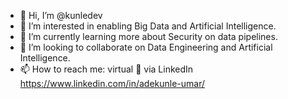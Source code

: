 - 👋 Hi, I’m @kunledev
- 👀 I’m interested in enabling Big Data and Artificial Intelligence.
- 🌱 I’m currently learning more about Security on data pipelines.
- 💞️ I’m looking to collaborate on Data Engineering and Artificial Intelligence.
- 📫 How to reach me: virtual :tea: via LinkedIn https://www.linkedin.com/in/adekunle-umar/


<!---
kunledev/kunledev is a ✨ special ✨ repository because its `README.md` (this file) appears on your GitHub profile.
You can click the Preview link to take a look at your changes.
--->
